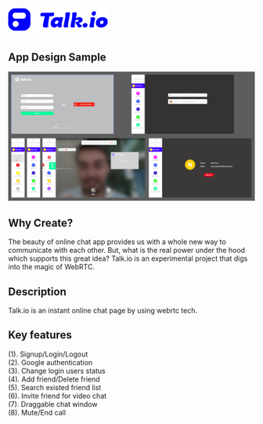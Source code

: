 # <img src='./Public/img/logo2.png' />

## App Design Sample
<img src='./Public/img/sample.png'/>

## Why Create?
The beauty of online chat app provides us with a whole new way to communicate with each other. But, what is the real power under the hood which supports this great idea? Talk.io is an experimental project that digs into the magic of WebRTC.

## Description
Talk.io is an instant online chat page by using webrtc tech.

## Key features
(1). Signup/Login/Logout<br/>
(2). Google authentication<br/>
(3). Change login users status<br/>
(4). Add friend/Delete friend<br/>
(5). Search existed friend list<br/>
(6). Invite friend for video chat<br/>
(7). Draggable chat window<br/>
(8). Mute/End call<br/>
